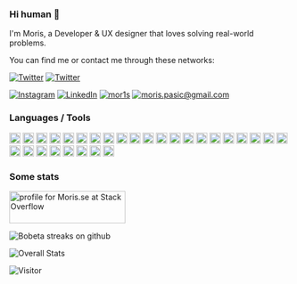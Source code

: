 ### Hi human 👋

I'm Moris, a Developer & UX designer that loves solving real-world problems.

You can find me or contact me through these networks:

<a target="_blank" href="https://twitter.com/morispasic">![Twitter](https://img.shields.io/twitter/follow/morispasic?style=social&logo=twitter&color=black)</a> <a href="https://youtube.com/morispasic">![Twitter](https://img.shields.io/youtube/channel/subscribers/UCihwjizYVOjd3sYKkY3JPJA?style=social?style=social&logo=youtube&color=black)</a>

<a target="_blank" href="https://www.instagram.com/morispasic/">![Instagram](https://img.shields.io/badge/Instagram-E4405F?style=for-the-badge&logo=instagram&color=black)</a> <a target="_blank" href="https://www.linkedin.com/in/morispasic/">![LinkedIn](https://img.shields.io/badge/LinkedIn-0077B5?style=for-the-badge&logo=linkedin&color=black)</a> <a target="_blank" href="https://www.snapchat.com/add/mor1s">![mor1s](https://img.shields.io/badge/Snapchat-FFFC00?style=for-the-badge&logo=snapchat&color=black)</a> <a target="_blank" href="mailto:moris.pasic@gmail.com">![moris.pasic@gmail.com](https://img.shields.io/badge/Gmail-D14836?style=for-the-badge&logo=gmail&color=black)</a>

### Languages / Tools

<img src="https://img.shields.io/badge/JavaScript-323330?style=for-the-badge&logo=javascript&logoColor=F7DF1E&color=black" height="20" alt="javascript"> <img src="https://img.shields.io/badge/TypeScript-007ACC?style=for-the-badge&logo=typescript&color=black" height="20" alt="typescript"> <img src="https://img.shields.io/badge/React-20232A?style=for-the-badge&logo=react&color=black" height="20" alt="React"> <img src="https://img.shields.io/badge/React_Native-20232A?style=for-the-badge&logo=react&logoColor=61DAFB&color=black" height="20" alt="React Native"> <img src="https://img.shields.io/badge/HTML5-E34F26?style=for-the-badge&logo=html5&color=black" height="20" alt="html"> <img src="https://img.shields.io/badge/CSS3-1572B6?style=for-the-badge&logo=css3&color=black" height="20" alt="CSS"> <img src="https://img.shields.io/badge/next.js-000000?style=for-the-badge&logo=nextdotjs&color=black" height="20" alt="nextjs"> <img src="https://img.shields.io/badge/Tailwind_CSS-38B2AC?style=for-the-badge&logo=tailwind-css&color=black" height="20" alt="tailwind css"> <img src="https://img.shields.io/badge/Gatsby-663399?style=for-the-badge&logo=gatsby&color=black" height="20" alt="gatsby"> <img src="https://img.shields.io/badge/Vercel-000000?style=for-the-badge&logo=vercel&color=black" height="20" alt="vercel"> <img src="https://img.shields.io/badge/Netlify-00C7B7?style=for-the-badge&logo=netlify&color=black" height="20" alt="netlify"> <img src="https://img.shields.io/badge/Heroku-430098?style=for-the-badge&logo=heroku&color=black" height="20" alt="heroku"> <img src="https://img.shields.io/badge/Cloudflare-F38020?style=for-the-badge&logo=Cloudflare&color=black" height="20" alt="cloudflare"> <img src="https://img.shields.io/badge/Amazon_AWS-FF9900?style=for-the-badge&logo=amazonaws&color=black" height="20" alt="AWS amazon"> <img src="https://img.shields.io/badge/Digital_Ocean-0080FF?style=for-the-badge&logo=DigitalOcean&color=black" height="20" alt="Digital Ocean"> <img src="https://img.shields.io/badge/GitHub_Actions-2088FF?style=for-the-badge&logo=github-actions&color=black" height="20" alt="Github Actions"> <img src="https://img.shields.io/badge/Google_Cloud-4285F4?style=for-the-badge&logo=google-cloud&color=black" height="20" alt="Google Cloud"> <img src="https://img.shields.io/badge/Ethereum-3C3C3D?style=for-the-badge&logo=Ethereum&color=black" height="20" alt="Ethereum"> <img src="https://img.shields.io/badge/MongoDB-4EA94B?style=for-the-badge&logo=mongodb&color=black" height="20" alt="MongoDB"> <img src="https://img.shields.io/badge/MariaDB-003545?style=for-the-badge&logo=mariadb&color=black" height="20" alt="MariaDB"> <img src="https://img.shields.io/badge/MySQL-005C84?style=for-the-badge&logo=mysql&color=black" height="20" alt="MySQL"> <img src="https://img.shields.io/badge/redis-%23DD0031.svg?&style=for-the-badge&logo=redis&color=black" height="20" alt="Redis"> <img src="https://img.shields.io/badge/Cypress-17202C?style=for-the-badge&logo=cypress&color=black" height="20" alt="Cypress"> <img src="https://img.shields.io/badge/Docker-2CA5E0?style=for-the-badge&logo=docker&color=black" height="20" alt="Docker"> <img src="https://img.shields.io/badge/Vite-B73BFE?style=for-the-badge&logo=vite&color=black&logoColor=FFD62E" height="20" alt="Vite"> <img src="https://img.shields.io/badge/prettier-1A2C34?style=for-the-badge&logo=prettier&logoColor=F7BA3E&color=black" height="20" alt="Prettier"> <img src="https://img.shields.io/badge/Notion-000000?style=for-the-badge&logo=notion&color=black" height="20" alt="Notion"> <img src="https://img.shields.io/badge/Miro-050038?style=for-the-badge&logo=Miro&color=black" height="20" alt="Miro"> <img src="https://img.shields.io/badge/Prisma-3982CE?style=for-the-badge&logo=Prisma&color=black" height="20" alt="Prisma">

### Some stats

<a href="https://stackoverflow.com/users/3902752/moris"><img src="https://stackoverflow.com/users/flair/3902752.png?theme=clean" width="208" height="58" alt="profile for Moris.se at Stack Overflow" title="profile for Moris.se at Stack Overflow"></a>

<img src="https://github-readme-streak-stats.herokuapp.com/?user=bobeta" alt="Bobeta streaks on github" />

![Overall Stats](https://github-readme-stats.vercel.app/api?username=bobeta&count_private=true&show_icons=true&hide=contribs,stars&theme=dark)

![Visitor](https://visitor-badge.laobi.icu/badge?page_id=bobeta.bobeta&left_color=black&right_color=green)

<!--
**Bobeta/bobeta** is a ✨ _special_ ✨ repository because its `README.md` (this file) appears on your GitHub profile.

Here are some ideas to get you started:

- 🔭 I’m currently working on ...
- 🌱 I’m currently learning ...
- 👯 I’m looking to collaborate on ...
- 🤔 I’m looking for help with ...
- 💬 Ask me about ...
- 📫 How to reach me: ...
- 😄 Pronouns: ...
- ⚡ Fun fact: ...
-->
